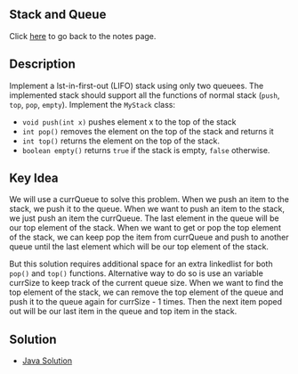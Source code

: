 ## Stack and Queue
Click [here](../notes.md) to go back to the notes page.

## Description
Implement a lst-in-first-out (LIFO) stack using only two queuees. The implemented stack should support all the functions of normal stack (```push```, ```top```, ```pop```, ```empty```). Implement the ```MyStack``` class:
- ```void push(int x)``` pushes element x to the top of the stack
- ```int pop()``` removes the element on the top of the stack and returns it
- ```int top()``` returns the element on the top of the stack.
- ```boolean empty()``` returns ```true``` if the stack is empty, ```false``` otherwise.

## Key Idea
We will use a currQueue to solve this problem. When we push an item to the stack, we push it to the queue. When we want to push an item to the stack, we just push an item the currQueue. The last element in the queue will be our top element of the stack. When we want to get or pop the top element of the stack, we can keep pop the item from currQueue and push to another queue until the last element which will be our top element of the stack.

But this solution requires additional space for an extra linkedlist for both ```pop()``` and ```top()``` functions. Alternative way to do so is use an variable currSize to keep track of the current queue size. When we want to find the top element of the stack, we can remove the top element of the queue and push it to the queue again for currSize - 1 times. Then the next item poped out will be our last item in the queue and top item in the stack.

## Solution
- [Java Solution](implement_stack_using_queues.java)